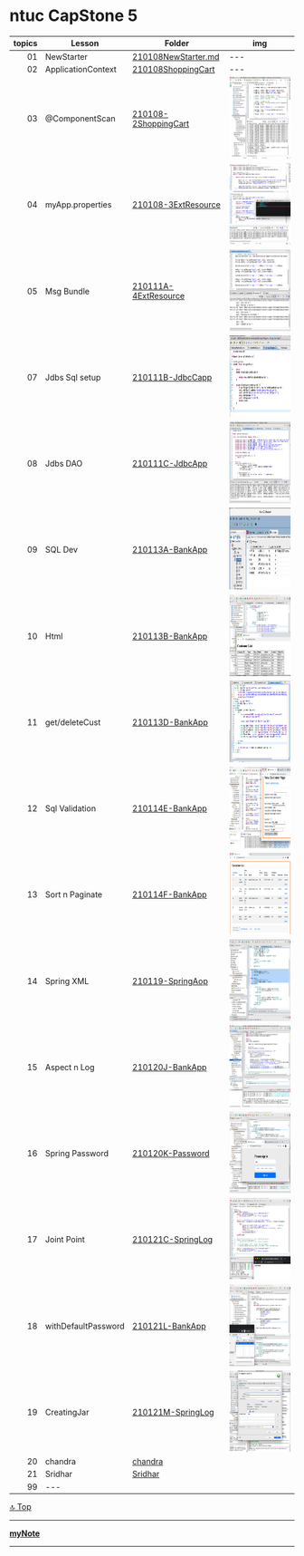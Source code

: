 ntuc CapStone 5
===
[top]: topOfThePage

| topics | Lesson | Folder | img |
| ---: | --- | --- | --- |
| 01 | NewStarter | [ 210108NewStarter.md ](/mFCapStoneProj5/210108NewStarter.md) | --- |
| 02 | ApplicationContext | [ 210108ShoppingCart ](/mFCapStoneProj5/210108ShoppingCart)  | --- |
| 03 | @ComponentScan | [ 210108-2ShoppingCart ](/mFCapStoneProj5/210108-2ShoppingCart) | <img src="210108-2ShoppingCart/210108Console.png" alt="210108Console.png" height="144"> |
| 04 | myApp.properties | [ 210108-3ExtResource ](/mFCapStoneProj5/210108-3ExtResource) | <img src="210108-3ExtResource/210108CP5.png" alt="210108CP5.png" height="144">  |
| 05 | Msg Bundle | [ 210111A-4ExtResource ](/mFCapStoneProj5/210111A-4ExtResource) | <img src="210111A-4ExtResource/210111MsgBundle.png" alt="210111MsgBundle.png" height="144"> |
| 07 | Jdbs Sql setup | [ 210111B-JdbcCapp ](/mFCapStoneProj5/210111B-JdbcCapp) | <img src="210111B-JdbcCapp/210111JdbcConfig.png" alt="210111JdbcConfig.png" height="144"> |
| 08 | Jdbs DAO | [ 210111C-JdbcApp ](/mFCapStoneProj5/210111C-JdbcApp) | <img src="210111C-JdbcApp/210111JdbcVeDAO.png" alt="210111JdbcVeDAO.png" height="144"> |
| 09 | SQL Dev | [ 210113A-BankApp ](/mFCapStoneProj5/210113A-BankApp) | <img src="210113A-BankApp/210113oracleSqlDev.png" alt="210113oracleSqlDev.png" height="144"> |
| 10 | Html | [ 210113B-BankApp ](/mFCapStoneProj5/210113B-BankApp) | <img src="210113B-BankApp/210113B-BankApp.png" alt="210113B-BankApp.png" height="144"> |
| 11 | get/deleteCust | [ 210113D-BankApp ](/mFCapStoneProj5/210113D-BankApp) | <img src="210113D-BankApp/210113DBankApp.png" alt="210113DBankApp.png" height="144"> |
| 12 | Sql Validation | [ 210114E-BankApp ](/mFCapStoneProj5/210114E-BankApp/) | <img src="210114E-BankApp/210114Validation.png" alt="210114Validation.png" height="144"> |
| 13 | Sort n Paginate | [ 210114F-BankApp ](/mFCapStoneProj5/210114F-BankApp) | <img src="210114F-BankApp/210114pmBankApp.png" alt="210114pmBankApp.png" height="144"> |
| 14 | Spring XML | [ 210119-SpringAop ](/mFCapStoneProj5/210119-SpringAop) | <img src="210119-SpringAop/210119PomXml.png" alt="210119PomXml.png" height="144"> |
| 15 | Aspect n Log | [ 210120J-BankApp ](/mFCapStoneProj5/210120J-BankApp) | <img src="210120J-BankApp/210120JBankAppSc.png" alt="210120JBankAppSc.png" height="144"> |
| 16 | Spring Password | [ 210120K-Password ](/mFCapStoneProj5/210120K-Password) | <img src="210120K-Password/210120BankAppPassword.png" alt="210120BankAppPassword.png" height="144"> |
| 17 | Joint Point | [ 210121C-SpringLog ](/mFCapStoneProj5/210121C-SpringLog ) | <img src="210121C-SpringLog/210121Around.png" alt="210121Around.png" height="144"> |
| 18 | withDefaultPassword | [210121L-BankApp ](/mFCapStoneProj5/210121L-BankApp) | <img src="210121L-BankApp/210121AppSecurity.png" alt="210121AppSecurity.png" height="144"> |
| 19 | CreatingJar | [ 210121M-SpringLog ](/mFCapStoneProj5/210121M-SpringLog) | <img src="210121M-SpringLog/210121CreatingJar.png" alt="210121CreatingJar.png" height="144"> |
| 20 | chandra | [ chandra ](/mFCapStoneProj5/chandra) | <img src="" alt="" height="144"> |
| 21 | Sridhar | [ Sridhar ](/mFCapStoneProj5/Sridhar) | <img src="" alt="" height="144"> |
| 99 | --- | [ ](/) | <img src="" alt="" height="144"> |

[:top: Top](#top)

---
[**myNote**](mynote.md)

---
